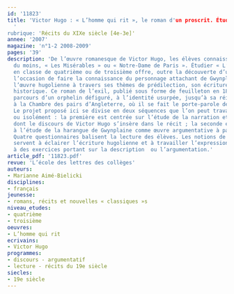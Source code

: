 ```yaml
---
id: '11823'
title: 'Victor Hugo : « L’homme qui rit », le roman d'un proscrit. Étude intégrale
  '
rubrique: 'Récits du XIXe siècle [4e-3e]'
annee: '2007'
magazine: 'n°1-2 2008-2009'
pages: '39'
description: 'De l’œuvre romanesque de Victor Hugo, les élèves connaissent, de réputation
  du moins, « Les Misérables » ou « Notre-Dame de Paris ». Étudier « L’homme qui rit »
  en classe de quatrième ou de troisième offre, outre la découverte d’un roman méconnu,
  l’occasion de faire la connaissance du personnage attachant de Gwynplaine et d’aborder
  l’œuvre hugolienne à travers ses thèmes de prédilection, son écriture et son contexte
  historique. Ce roman de l’exil, publié sous forme de feuilleton en 1869, suit le
  parcours d’un orphelin défiguré, à l’identité usurpée, jusqu’à sa réintégration
  à la Chambre des pairs d’Angleterre, où il se fait le porte-parole des miséreux.
  Le projet proposé ici se divise en deux séquences que l’on peut travailler successivement
  ou isolément : la première est centrée sur l’étude de la narration et sur la manière
  dont le discours de Victor Hugo s’insère dans le récit ; la seconde est consacrée
  à l’étude de la harangue de Gwynplaine comme œuvre argumentative à part entière.
  Quatre questionnaires balisent la lecture des élèves. Les notions de langue abordées
  servent à éclairer l’écriture hugolienne et à travailler l’expression écrite grâce
  à des exercices portant sur la description  ou l’argumentation.'
article_pdf: '11823.pdf'
revue: 'L’école des lettres des collèges'
auteurs:
- Marianne Aimé-Bielicki
disciplines:
- français
jeunesse:
- romans, récits et nouvelles « classiques »s
niveau_etudes:
- quatrième
- troisième
oeuvres:
- L’homme qui rit 
ecrivains:
- Victor Hugo
programmes:
- discours - argumentatif
- lecture - récits du 19e siècle
siecles:
- 19e siècle
---
```

